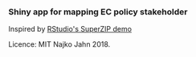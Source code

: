 ### Shiny app for mapping EC policy stakeholder

Inspired by [RStudio's SuperZIP demo](https://github.com/rstudio/shiny-examples/tree/master/063-superzip-example)

Licence: MIT Najko Jahn 2018.
